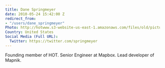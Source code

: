 ```yaml
---
title: Dane Springmeyer
date: 2010-05-24 15:42:00 Z
redirect_from:
- "/users/dane_springmeyer"
Photo: http://hotwww.s3-website-us-east-1.amazonaws.com/files/old/pictures/picture-6-1432176580.jpg
Country: United States
Social Media (Full URL):
  Twitter: https://twitter.com/springmeyer
---
```


<p>Founding member of HOT. Senior Engineer at Mapbox. Lead developer of Mapnik.</p>
